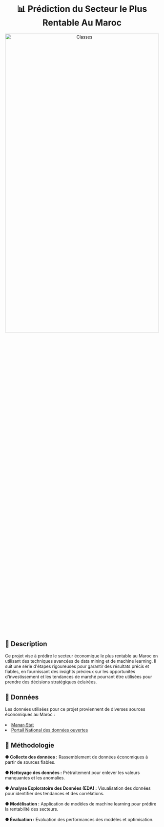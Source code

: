 <div align="center">
  <h1 id="top" align="center"> 📊 Prédiction du Secteur le Plus Rentable Au Maroc</h1>
  <img src="imgs/image.jpg" width="100%" height="50%" alt="Classes"></div>

<h2 id="description"> 📍 Description</h2>
Ce projet vise à prédire le secteur économique le plus rentable au Maroc en utilisant des techniques avancées de data mining et de machine learning. Il suit une série d'étapes rigoureuses pour garantir des résultats précis et fiables, en fournissant des insights précieux sur les opportunités d'investissement et les tendances de marché pourrant être utilisées pour prendre des décisions stratégiques éclairées.
<h2 id="données"> 📂 Données</h2>
Les données utilisées pour ce projet proviennent de diverses sources économiques au Maroc : <br><br>
<li><a href="https://manar.finances.gov.ma/manar/Consultation_domainetableau#manar">Manar-Stat</a></li>
<li><a href="https://www.data.gov.ma/">Portail National des données ouvertes</a></li>

<h2 id="méthodologie"> 📎 Méthodologie</h2>
<b> ●    Collecte des données :</b> Rassemblement de données économiques à partir de sources fiables.<br><br>
<b> ●    Nettoyage des données :</b> Prétraitement pour enlever les valeurs manquantes et les anomalies.<br><br>
<b> ●    Analyse Exploratoire des Données (EDA) :</b> Visualisation des données pour identifier des tendances et des corrélations.<br><br>
<b> ●    Modélisation :</b> Application de modèles de machine learning pour prédire la rentabilité des secteurs.<br><br>
<b> ●    Évaluation :</b> Évaluation des performances des modèles et optimisation.<br><br>


